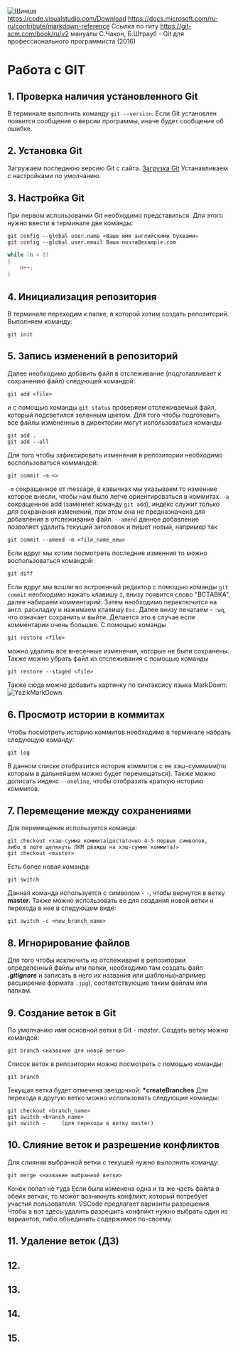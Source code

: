![Шинша](12.jpg)                   
https://code.visualstudio.com/Download
https://docs.microsoft.com/ru-ru/contribute/markdown-reference
Ссылка по гиту
https://git-scm.com/book/ru/v2
мануалы С.Чакон, Б.Штрауб - Git для профессионального программиста (2016)
                        
# Работа c GIT #
## 1. Проверка наличия установленного Git
В терминале выполнить команду `git --version`.
Если Git установлен появится сообщение о версии программы, иначе будет сообщение об ошибке.
## 2. Установка Git
Загружаем последнюю версию Git с сайта. [Загрузка Git](https://git-scm.com/downloads)
Устанавливаем с настройками по умолчанию.
## 3. Настройка Git
При первом использовании Git необходимо представиться. Для этого нужно ввести в терминале две команды:
```
git config --global user.name «Ваше имя английскими буквами»
git config --global user.email Ваша почта@example.com
```
```C#
while (n < 0)
{
    n++;
}
```
## 4. Инициализация репозитория
В терминале переходим к папке, в которой хотим создать репозиторий. Выполняем команду:
```
git init
```
## 5. Запись изменений в репозиторий
Далее необходимо добавить файл в отслеживание (подготавливает к сохранению файл) следующей командой:
```
git add <file>
```
и с помощью команды `git status` проверяем отслеживаемый файл, который подсветился зеленным цветом. Для того чтобы подготовить все файлы измененные в директории могут использоваться команды
```
git add .
git add --all
```
Для того чтобы зафиксировать изменения в репозитории необходимо воспользоваться коммандой:
```
git commit -m <>
```
`-m` сокращенное от message, в кавычках мы указываем то изменние которое внесли, чтобы нам было легче ориентироваться в коммитах.
`-a` сокращенное add (заменяет команду `git add`), индекс служит только для сохранения изменений, при этом она не предназначена для добавления в отслеживание файл.
`--amend` данное добавление позволяет удалить текущий заголовок и пишет новый, например так
```
git commit --amend -m <file_name_new>
```
Если вдруг мы хотим посмотреть последние изменния то можно воспользоваться командой:
```
git diff
```
Если вдруг мы вошли во встроенный редактор с помощью команды `git commit` необходимо нажать клавишу `I`, внизу появится слово "ВСТАВКА", далее набираем комментарий. Затем необходимо переключится на англ. раскладку и нажимаем клавишу `Esc`. Далее внизу печатаем - `:wq`, что означает сохранить и выйти. Делается это в случае если комментарии очень большие.
С помощью команды 
```
git restore <file>
```
можно удалить все внесенные изменения, которые не были сохранены.
Также можно убрать файл из отслеживания с помощью команды
```
git restore --staged <file>
```
Также сюда можно добавить картинку по синтаксису языка MarkDown:
![YazikMarkDown](YazikMarkDown.png)
## 6. Просмотр истории в коммитах
Чтобы посмотреть историю коммитов необходимо в терминале набрать следующую команду:
```
git log
```
В данном списке отобразится история коммитов с ее хэш-суммами(по которым в дальнейшем можно будет перемещаться). Также можно дописать индекс `--oneline`, чтобы отобразить краткую историю коммитов.
## 7. Перемещение между сохранениями
Для перемещения используется команда:
```
git checkout <хэш-сумма коммита(достаточно 4-5 первых символов,
либо в логе щелкнуть ЛКМ дважды на хэш-сумме коммита)>
git checkout <master>
```
Есть более новая команда:
```
git switch
```
Данная команда используется с символом - `-`, чтобы вернутся в ветку **master**. Также можно использовать ее для создания новой ветки и перехода в нее в следующем виде:
```
git switch -c <new_branch_name>
```
## 8. Игнорирование файлов
Для того чтобы исключить из отслеживаня в репозитории определенный файлы или папки, необходимо там создать файл ***.gitignore*** и записать в него их названия или шаблоны(например расширение формата `.jpg`), соответствующие таким файлам или папкам.
## 9. Создание веток в Git
По умолчанию имя основной ветки в Git - *master*.
Создать ветку можно командой:
```
git branch <название для новой ветки>
```
Список веток в репозитории можно посмотреть с помощью команды:
```
git branch
```
Текущая ветка будет отмечена звездочкой: **\*createBranches**
Для перехода в другую ветко можно использовать следующие команды:
```
git checkout <branch_name>
git switch <branch_name>
git switch -     (для перехода в ветку master)
```
## 10. Слияние веток и разрешение конфликтов
Для слияния выбранной ветки с текущей нужно выполнить команду:
```
git merge <название выбранной ветки>
```
Конек попал не туда
Если была изменена одна и та же часть файла в обеих ветках, то может возникнуть конфликт, который потребует участия пользователя.
VSCode предлагает варианты разрешения.
Чтобы а вот здесь удалить разрешить конфликт нужно выбрать один из вариантов, либо объединить содержимое по-своему.
## 11. Удаление веток (ДЗ)
## 12.
## 13.
## 14.
## 15.